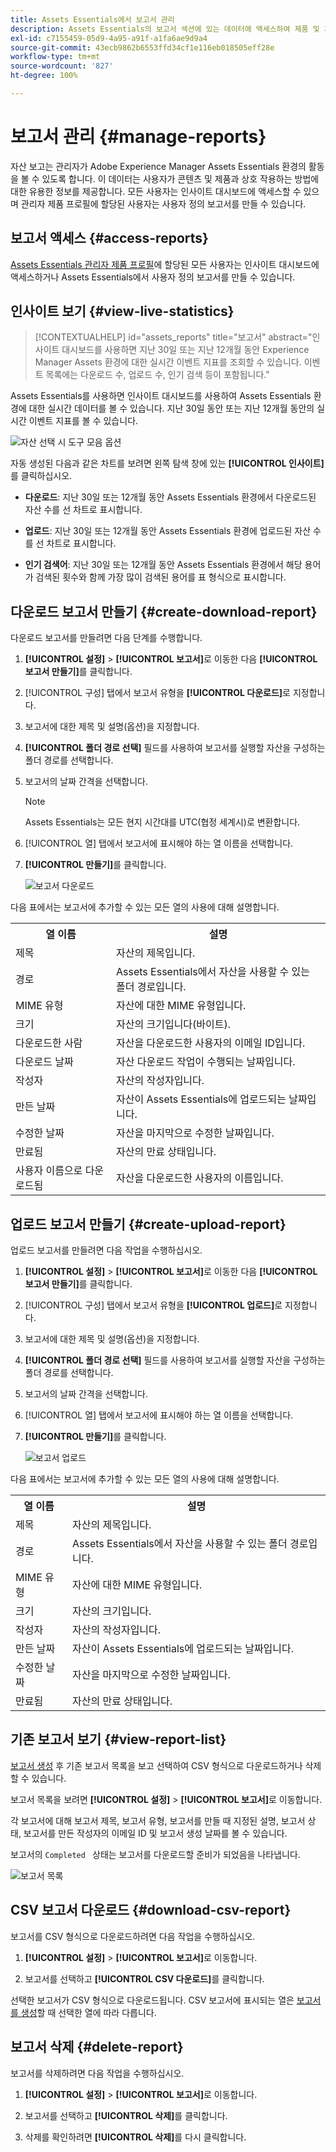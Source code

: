 ```yaml
---
title: Assets Essentials에서 보고서 관리
description: Assets Essentials의 보고서 섹션에 있는 데이터에 액세스하여 제품 및 기능 사용을 평가하고 주요 성공 지표에 대한 통찰력을 도출합니다.
exl-id: c7155459-05d9-4a95-a91f-a1fa6ae9d9a4
source-git-commit: 43ecb9862b6553ffd34cf1e116eb018505eff28e
workflow-type: tm+mt
source-wordcount: '827'
ht-degree: 100%

---
```


# 보고서 관리 {#manage-reports}

자산 보고는 관리자가 Adobe Experience Manager Assets Essentials 환경의 활동을 볼 수 있도록 합니다. 이 데이터는 사용자가 콘텐츠 및 제품과 상호 작용하는 방법에 대한 유용한 정보를 제공합니다. 모든 사용자는 인사이트 대시보드에 액세스할 수 있으며 관리자 제품 프로필에 할당된 사용자는 사용자 정의 보고서를 만들 수 있습니다.

## 보고서 액세스 {#access-reports}

[Assets Essentials 관리자 제품 프로필](deploy-administer.md)에 할당된 모든 사용자는 인사이트 대시보드에 액세스하거나 Assets Essentials에서 사용자 정의 보고서를 만들 수 있습니다.

## 인사이트 보기 {#view-live-statistics}

>[!CONTEXTUALHELP]
>id="assets_reports"
>title="보고서"
>abstract="인사이트 대시보드를 사용하면 지난 30일 또는 지난 12개월 동안 Experience Manager Assets 환경에 대한 실시간 이벤트 지표를 조회할 수 있습니다. 이벤트 목록에는 다운로드 수, 업로드 수, 인기 검색 등이 포함됩니다."

Assets Essentials를 사용하면 인사이트 대시보드를 사용하여 Assets Essentials 환경에 대한 실시간 데이터를 볼 수 있습니다. 지난 30일 동안 또는 지난 12개월 동안의 실시간 이벤트 지표를 볼 수 있습니다.

![자산 선택 시 도구 모음 옵션](assets/assets-essentials-live-statistics.png)

자동 생성된 다음과 같은 차트를 보려면 왼쪽 탐색 창에 있는 **[!UICONTROL 인사이트]**&#x200B;를 클릭하십시오.

* **다운로드**: 지난 30일 또는 12개월 동안 Assets Essentials 환경에서 다운로드된 자산 수를 선 차트로 표시합니다.

* **업로드**: 지난 30일 또는 12개월 동안 Assets Essentials 환경에 업로드된 자산 수를 선 차트로 표시합니다.

* **인기 검색어**: 지난 30일 또는 12개월 동안 Assets Essentials 환경에서 해당 용어가 검색된 횟수와 함께 가장 많이 검색된 용어를 표 형식으로 표시합니다.

<!--

* **Storage usage**: The storage usage, in gigabytes (GB), for the Assets Essentials environment, for the last 30 days or 12 months represented using a bar chart.

-->

## 다운로드 보고서 만들기 {#create-download-report}

다운로드 보고서를 만들려면 다음 단계를 수행합니다.

1. **[!UICONTROL 설정]** > **[!UICONTROL 보고서]**&#x200B;로 이동한 다음 **[!UICONTROL 보고서 만들기]**&#x200B;를 클릭합니다.

1. [!UICONTROL 구성] 탭에서 보고서 유형을 **[!UICONTROL 다운로드]**&#x200B;로 지정합니다.

1. 보고서에 대한 제목 및 설명(옵션)을 지정합니다.

1. **[!UICONTROL 폴더 경로 선택]** 필드를 사용하여 보고서를 실행할 자산을 구성하는 폴더 경로를 선택합니다.

1. 보고서의 날짜 간격을 선택합니다.

   >[!NOTE]
   >
   > Assets Essentials는 모든 현지 시간대를 UTC(협정 세계시)로 변환합니다.

1. [!UICONTROL 열] 탭에서 보고서에 표시해야 하는 열 이름을 선택합니다.

1. **[!UICONTROL 만들기]**&#x200B;를 클릭합니다.

   ![보고서 다운로드](assets/download-reports-config.png)

다음 표에서는 보고서에 추가할 수 있는 모든 열의 사용에 대해 설명합니다.

<table>
    <tbody>
     <tr>
      <th><strong>열 이름</strong></th>
      <th><strong>설명</strong></th>
     </tr>
     <tr>
      <td>제목</td>
      <td>자산의 제목입니다.</td>
     </tr>
     <tr>
      <td>경로</td>
      <td>Assets Essentials에서 자산을 사용할 수 있는 폴더 경로입니다.</td>
     </tr>
     <tr>
      <td>MIME 유형</td>
      <td>자산에 대한 MIME 유형입니다.</td>
     </tr>
     <tr>
      <td>크기</td>
      <td>자산의 크기입니다(바이트).</td>
     </tr>
     <tr>
      <td>다운로드한 사람</td>
      <td>자산을 다운로드한 사용자의 이메일 ID입니다.</td>
     </tr>
     <tr>
      <td>다운로드 날짜</td>
      <td>자산 다운로드 작업이 수행되는 날짜입니다.</td>
     </tr>
     <tr>
      <td>작성자</td>
      <td>자산의 작성자입니다.</td>
     </tr>
     <tr>
      <td>만든 날짜</td>
      <td>자산이 Assets Essentials에 업로드되는 날짜입니다.</td>
     </tr>
     <tr>
      <td>수정한 날짜</td>
      <td>자산을 마지막으로 수정한 날짜입니다.</td>
     </tr>
     <tr>
      <td>만료됨</td>
      <td>자산의 만료 상태입니다.</td>
     </tr>
     <tr>
      <td>사용자 이름으로 다운로드됨</td>
      <td>자산을 다운로드한 사용자의 이름입니다.</td>
     </tr>           
    </tbody>
   </table>

## 업로드 보고서 만들기 {#create-upload-report}

업로드 보고서를 만들려면 다음 작업을 수행하십시오.

1. **[!UICONTROL 설정]** > **[!UICONTROL 보고서]**&#x200B;로 이동한 다음 **[!UICONTROL 보고서 만들기]**&#x200B;를 클릭합니다.

1. [!UICONTROL 구성] 탭에서 보고서 유형을 **[!UICONTROL 업로드]**&#x200B;로 지정합니다.

1. 보고서에 대한 제목 및 설명(옵션)을 지정합니다.

1. **[!UICONTROL 폴더 경로 선택]** 필드를 사용하여 보고서를 실행할 자산을 구성하는 폴더 경로를 선택합니다.

1. 보고서의 날짜 간격을 선택합니다.

1. [!UICONTROL 열] 탭에서 보고서에 표시해야 하는 열 이름을 선택합니다.

1. **[!UICONTROL 만들기]**&#x200B;를 클릭합니다.

   ![보고서 업로드](assets/upload-reports-config.png)

다음 표에서는 보고서에 추가할 수 있는 모든 열의 사용에 대해 설명합니다.

<table>
    <tbody>
     <tr>
      <th><strong>열 이름</strong></th>
      <th><strong>설명</strong></th>
     </tr>
     <tr>
      <td>제목</td>
      <td>자산의 제목입니다.</td>
     </tr>
     <tr>
      <td>경로</td>
      <td>Assets Essentials에서 자산을 사용할 수 있는 폴더 경로입니다.</td>
     </tr>
     <tr>
      <td>MIME 유형</td>
      <td>자산에 대한 MIME 유형입니다.</td>
     </tr>
     <tr>
      <td>크기</td>
      <td>자산의 크기입니다.</td>
     </tr>
     <tr>
      <td>작성자</td>
      <td>자산의 작성자입니다.</td>
     </tr>
     <tr>
      <td>만든 날짜</td>
      <td>자산이 Assets Essentials에 업로드되는 날짜입니다.</td>
     </tr>
     <tr>
      <td>수정한 날짜</td>
      <td>자산을 마지막으로 수정한 날짜입니다.</td>
     </tr>
     <tr>
      <td>만료됨</td>
      <td>자산의 만료 상태입니다.</td>
     </tr>              
    </tbody>
   </table>

## 기존 보고서 보기 {#view-report-list}

[보고서 생성](#create-download-report) 후 기존 보고서 목록을 보고 선택하여 CSV 형식으로 다운로드하거나 삭제할 수 있습니다.

보고서 목록을 보려면 **[!UICONTROL 설정]** > **[!UICONTROL 보고서]**&#x200B;로 이동합니다.

각 보고서에 대해 보고서 제목, 보고서 유형, 보고서를 만들 때 지정된 설명, 보고서 상태, 보고서를 만든 작성자의 이메일 ID 및 보고서 생성 날짜를 볼 수 있습니다.

보고서의 `Completed ` 상태는 보고서를 다운로드할 준비가 되었음을 나타냅니다.

![보고서 목록](assets/list-of-reports.png)


## CSV 보고서 다운로드 {#download-csv-report}

보고서를 CSV 형식으로 다운로드하려면 다음 작업을 수행하십시오.

1. **[!UICONTROL 설정]** > **[!UICONTROL 보고서]**&#x200B;로 이동합니다.

1. 보고서를 선택하고 **[!UICONTROL CSV 다운로드]**&#x200B;를 클릭합니다.

선택한 보고서가 CSV 형식으로 다운로드됩니다. CSV 보고서에 표시되는 열은 [보고서를 생성](#create-download-report)할 때 선택한 열에 따라 다릅니다.

## 보고서 삭제 {#delete-report}

보고서를 삭제하려면 다음 작업을 수행하십시오.

1. **[!UICONTROL 설정]** > **[!UICONTROL 보고서]**&#x200B;로 이동합니다.

1. 보고서를 선택하고 **[!UICONTROL 삭제]**&#x200B;를 클릭합니다.

1. 삭제를 확인하려면 **[!UICONTROL 삭제]**&#x200B;를 다시 클릭합니다.
